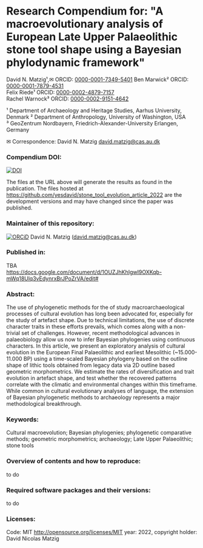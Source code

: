 # Research Compendium for: "A macroevolutionary analysis of European Late Upper Palaeolithic stone tool shape using a Bayesian phylodynamic framework"

David N. Matzig¹,✉ ORCID: [0000-0001-7349-5401](http://orcid.org/0000-0001-7349-5401)
Ben Marwick² ORCID: [0000-0001-7879-4531](http://orcid.org/0000-0001-7879-4531)  
Felix Riede¹ ORCID: [0000-0002-4879-7157](http://orcid.org/0000-0002-4879-7157)    
Rachel Warnock³ ORCID: [0000-0002-9151-4642](http://orcid.org/0000-0002-9151-4642)    

¹ Department of Archaeology and Heritage Studies, Aarhus University, Denmark 
² Department of Anthropology, University of Washington, USA   
³ GeoZentrum Nordbayern, Friedrich-Alexander-University Erlangen, Germany  

✉ Correspondence: David N. Matzig <david.matzig@cas.au.dk>  


### Compendium DOI:

[![DOI](https://zenodo.org/badge/DOI/.svg)](https://doi.org/)

The files at the URL above will generate the results as found in the publication. The files hosted at <https://github.com/yesdavid/stone_tool_evolution_article_2022> are the development versions and may have changed since the paper was published.

### Maintainer of this repository:

[![ORCiD](https://img.shields.io/badge/ORCiD-0000--0001--7349--5401-green.svg)](http://orcid.org/0000-0001-7349-5401) David N. Matzig (<david.matzig@cas.au.dk>) 

### Published in:
TBA  
https://docs.google.com/document/d/1OUZJhKhIgwI9OXKqb-mWq18Ulq3vEdynrxBrJPoZrVA/edit#

### Abstract:
The use of phylogenetic methods for the of study macroarchaeological processes of cultural evolution has long been advocated for, especially for the study of artefact shape. Due to technical limitations, the use of discrete character traits in these efforts prevails, which comes along with a non-trivial set of challenges. However, recent methodological advances in palaeobiology allow us now to infer Bayesian phylogenies using continuous characters. In this article, we present an exploratory analysis of cultural evolution in the European Final Palaeolithic and earliest Mesolithic (~15.000-11.000 BP) using a time-scaled Bayesian phylogeny based on the outline shape of lithic tools obtained from legacy data via 2D outline based geometric morphometrics. We estimate the rates of diversification and trait evolution in artefact shape, and test whether the recovered patterns correlate with the climatic and environmental changes within this timeframe. While common in cultural evolutionary analyses of language, the extension of Bayesian phylogenetic methods to archaeology represents a major methodological breakthrough.

### Keywords:
Cultural macroevolution; Bayesian phylogenies; phylogenetic comparative methods; geometric morphometrics; archaeology; Late Upper Palaeolithic; stone tools

### Overview of contents and how to reproduce:
to do

### Required software packages and their versions:
to do

### Licenses:

Code: MIT <http://opensource.org/licenses/MIT> year: 2022, copyright holder: David Nicolas Matzig

